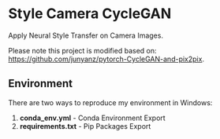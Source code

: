 # Style Camera CycleGAN

Apply Neural Style Transfer on Camera Images.

Please note this project is modified based on: https://github.com/junyanz/pytorch-CycleGAN-and-pix2pix.

## Environment
There are two ways to reproduce my environment in Windows:
1. **conda_env.yml** - Conda Environment Export
2. **requirements.txt** - Pip Packages Export
